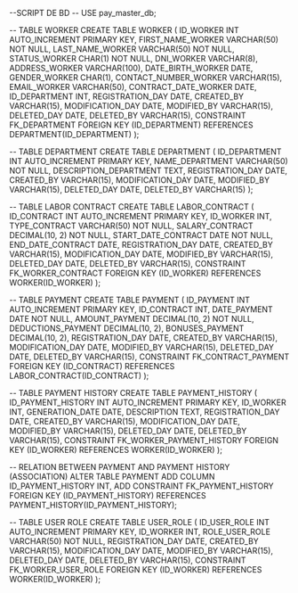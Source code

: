 --SCRIPT DE BD --
USE pay_master_db;

-- TABLE WORKER
CREATE TABLE WORKER (
ID_WORKER INT AUTO_INCREMENT PRIMARY KEY,
FIRST_NAME_WORKER VARCHAR(50) NOT NULL,
LAST_NAME_WORKER VARCHAR(50) NOT NULL,
STATUS_WORKER CHAR(1) NOT NULL,
DNI_WORKER VARCHAR(8),
ADDRESS_WORKER VARCHAR(100),
DATE_BIRTH_WORKER DATE,
GENDER_WORKER CHAR(1),
CONTACT_NUMBER_WORKER VARCHAR(15),
EMAIL_WORKER VARCHAR(50),
CONTRACT_DATE_WORKER DATE,
ID_DEPARTMENT INT,
REGISTRATION_DAY DATE,
CREATED_BY VARCHAR(15),
MODIFICATION_DAY DATE,
MODIFIED_BY VARCHAR(15),
DELETED_DAY DATE,
DELETED_BY VARCHAR(15),
CONSTRAINT FK_DEPARTMENT
FOREIGN KEY (ID_DEPARTMENT)
REFERENCES DEPARTMENT(ID_DEPARTMENT)
);

-- TABLE DEPARTMENT
CREATE TABLE DEPARTMENT (
ID_DEPARTMENT INT AUTO_INCREMENT PRIMARY KEY,
NAME_DEPARTMENT VARCHAR(50) NOT NULL,
DESCRIPTION_DEPARTMENT TEXT,
REGISTRATION_DAY DATE,
CREATED_BY VARCHAR(15),
MODIFICATION_DAY DATE,
MODIFIED_BY VARCHAR(15),
DELETED_DAY DATE,
DELETED_BY VARCHAR(15)
);

-- TABLE LABOR CONTRACT
CREATE TABLE LABOR_CONTRACT (
ID_CONTRACT INT AUTO_INCREMENT PRIMARY KEY,
ID_WORKER INT,
TYPE_CONTRACT VARCHAR(50) NOT NULL,
SALARY_CONTRACT DECIMAL(10, 2) NOT NULL,
START_DATE_CONTRACT DATE NOT NULL,
END_DATE_CONTRACT DATE,
REGISTRATION_DAY DATE,
CREATED_BY VARCHAR(15),
MODIFICATION_DAY DATE,
MODIFIED_BY VARCHAR(15),
DELETED_DAY DATE,
DELETED_BY VARCHAR(15),
CONSTRAINT FK_WORKER_CONTRACT
FOREIGN KEY (ID_WORKER)
REFERENCES WORKER(ID_WORKER)
);

-- TABLE PAYMENT
CREATE TABLE PAYMENT (
ID_PAYMENT INT AUTO_INCREMENT PRIMARY KEY,
ID_CONTRACT INT,
DATE_PAYMENT DATE NOT NULL,
AMOUNT_PAYMENT DECIMAL(10, 2) NOT NULL,
DEDUCTIONS_PAYMENT DECIMAL(10, 2),
BONUSES_PAYMENT DECIMAL(10, 2),
REGISTRATION_DAY DATE,
CREATED_BY VARCHAR(15),
MODIFICATION_DAY DATE,
MODIFIED_BY VARCHAR(15),
DELETED_DAY DATE,
DELETED_BY VARCHAR(15),
CONSTRAINT FK_CONTRACT_PAYMENT
FOREIGN KEY (ID_CONTRACT)
REFERENCES LABOR_CONTRACT(ID_CONTRACT)
);

-- TABLE PAYMENT HISTORY
CREATE TABLE PAYMENT_HISTORY (
ID_PAYMENT_HISTORY INT AUTO_INCREMENT PRIMARY KEY,
ID_WORKER INT,
GENERATION_DATE DATE,
DESCRIPTION TEXT,
REGISTRATION_DAY DATE,
CREATED_BY VARCHAR(15),
MODIFICATION_DAY DATE,
MODIFIED_BY VARCHAR(15),
DELETED_DAY DATE,
DELETED_BY VARCHAR(15),
CONSTRAINT FK_WORKER_PAYMENT_HISTORY
FOREIGN KEY (ID_WORKER)
REFERENCES WORKER(ID_WORKER)
);

-- RELATION BETWEEN PAYMENT AND PAYMENT HISTORY (ASSOCIATION)
ALTER TABLE PAYMENT
ADD COLUMN ID_PAYMENT_HISTORY INT,
ADD CONSTRAINT FK_PAYMENT_HISTORY
FOREIGN KEY (ID_PAYMENT_HISTORY)
REFERENCES PAYMENT_HISTORY(ID_PAYMENT_HISTORY);

-- TABLE USER ROLE
CREATE TABLE USER_ROLE (
ID_USER_ROLE INT AUTO_INCREMENT PRIMARY KEY,
ID_WORKER INT,
ROLE_USER_ROLE VARCHAR(50) NOT NULL,
REGISTRATION_DAY DATE,
CREATED_BY VARCHAR(15),
MODIFICATION_DAY DATE,
MODIFIED_BY VARCHAR(15),
DELETED_DAY DATE,
DELETED_BY VARCHAR(15),
CONSTRAINT FK_WORKER_USER_ROLE
FOREIGN KEY (ID_WORKER)
REFERENCES WORKER(ID_WORKER)
);
